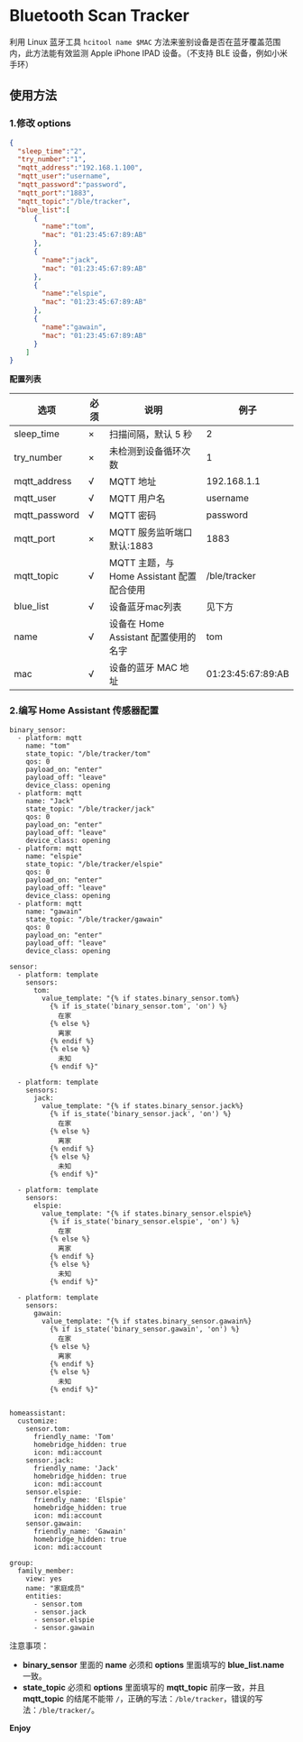 # Bluetooth Scan Tracker

利用 Linux 蓝牙工具 `hcitool name $MAC` 方法来鉴别设备是否在蓝牙覆盖范围内，此方法能有效监测 Apple iPhone IPAD 设备。（不支持 BLE 设备，例如小米手环）

## 使用方法

### 1.修改 options

```json
{
  "sleep_time":"2",
  "try_number":"1",
  "mqtt_address":"192.168.1.100",
  "mqtt_user":"username",
  "mqtt_password":"password",
  "mqtt_port":"1883",
  "mqtt_topic":"/ble/tracker",
  "blue_list":[
      {
        "name":"tom",
        "mac": "01:23:45:67:89:AB"
      },
      {
        "name":"jack",
        "mac": "01:23:45:67:89:AB"
      },
      {
        "name":"elspie",
        "mac": "01:23:45:67:89:AB"
      },
      {
        "name":"gawain",
        "mac": "01:23:45:67:89:AB"
      }
    ]
}
```
**配置列表**

| 选项 | 必须 | 说明 | 例子 |
|---|---|---|---|
| sleep_time | × | 扫描间隔，默认 5 秒 | 2 |
| try_number | × | 未检测到设备循环次数 | 1 |
| mqtt_address | √ | MQTT 地址 | 192.168.1.1 |
| mqtt_user | √ | MQTT 用户名 | username |
| mqtt_password | √ | MQTT 密码 | password |
| mqtt_port | × | MQTT 服务监听端口默认:1883 | 1883 |
| mqtt_topic | √ | MQTT 主题，与 Home Assistant 配置配合使用 | /ble/tracker |
| blue_list | √ | 设备蓝牙mac列表 | 见下方 |
| name | √ | 设备在 Home Assistant 配置使用的名字 | tom |
| mac | √ | 设备的蓝牙 MAC 地址 | 01:23:45:67:89:AB |

### 2.编写 Home Assistant 传感器配置

```
binary_sensor:
  - platform: mqtt
    name: "tom"
    state_topic: "/ble/tracker/tom"
    qos: 0
    payload_on: "enter"
    payload_off: "leave"
    device_class: opening
  - platform: mqtt
    name: "Jack"
    state_topic: "/ble/tracker/jack"
    qos: 0
    payload_on: "enter"
    payload_off: "leave"
    device_class: opening
  - platform: mqtt
    name: "elspie"
    state_topic: "/ble/tracker/elspie"
    qos: 0
    payload_on: "enter"
    payload_off: "leave"
    device_class: opening
  - platform: mqtt
    name: "gawain"
    state_topic: "/ble/tracker/gawain"
    qos: 0
    payload_on: "enter"
    payload_off: "leave"
    device_class: opening

sensor:
  - platform: template
    sensors:
      tom:
        value_template: "{% if states.binary_sensor.tom%}
          {% if is_state('binary_sensor.tom', 'on') %}
            在家
          {% else %}
            离家
          {% endif %}
          {% else %}
            未知
          {% endif %}"

  - platform: template
    sensors:
      jack:
        value_template: "{% if states.binary_sensor.jack%}
          {% if is_state('binary_sensor.jack', 'on') %}
            在家
          {% else %}
            离家
          {% endif %}
          {% else %}
            未知
          {% endif %}"

  - platform: template
    sensors:
      elspie:
        value_template: "{% if states.binary_sensor.elspie%}
          {% if is_state('binary_sensor.elspie', 'on') %}
            在家
          {% else %}
            离家
          {% endif %}
          {% else %}
            未知
          {% endif %}"

  - platform: template
    sensors:
      gawain:
        value_template: "{% if states.binary_sensor.gawain%}
          {% if is_state('binary_sensor.gawain', 'on') %}
            在家
          {% else %}
            离家
          {% endif %}
          {% else %}
            未知
          {% endif %}"


homeassistant:
  customize:
    sensor.tom:
      friendly_name: 'Tom'
      homebridge_hidden: true
      icon: mdi:account
    sensor.jack:
      friendly_name: 'Jack'
      homebridge_hidden: true
      icon: mdi:account
    sensor.elspie:
      friendly_name: 'Elspie'
      homebridge_hidden: true
      icon: mdi:account
    sensor.gawain:
      friendly_name: 'Gawain'
      homebridge_hidden: true
      icon: mdi:account

group:
  family_member:
    view: yes
    name: "家庭成员"
    entities:
      - sensor.tom
      - sensor.jack
      - sensor.elspie
      - sensor.gawain
```
注意事项：
* **binary_sensor** 里面的 **name** 必须和 **options** 里面填写的 **blue_list.name** 一致。
*  **state_topic** 必须和 **options** 里面填写的 **mqtt_topic** 前序一致，并且 **mqtt_topic** 的结尾不能带 `/`，正确的写法：`/ble/tracker`，错误的写法：`/ble/tracker/`。

**Enjoy**
